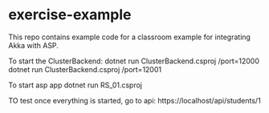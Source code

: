 # exercise-example
This repo contains example code for a classroom example for integrating Akka with ASP. 

To start the ClusterBackend:
dotnet run ClusterBackend.csproj /port=12000
dotnet run ClusterBackend.csproj /port=12001

To start asp app
dotnet run RS_01.csproj

TO test once everything is started, go to api:
https://localhost/api/students/1
